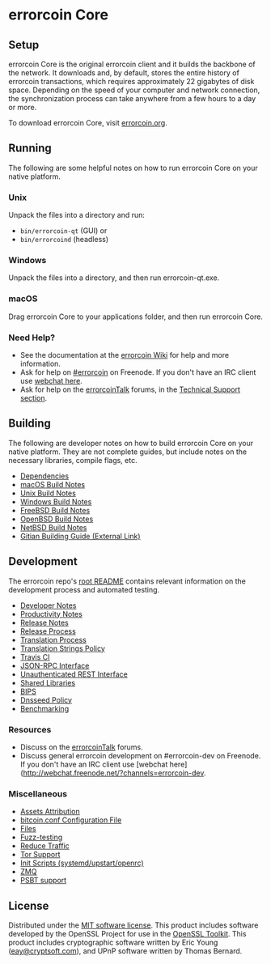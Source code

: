 errorcoin Core
=============

Setup
---------------------
errorcoin Core is the original errorcoin client and it builds the backbone of the network. It downloads and, by default, stores the entire history of errorcoin transactions, which requires approximately 22 gigabytes of disk space. Depending on the speed of your computer and network connection, the synchronization process can take anywhere from a few hours to a day or more.

To download errorcoin Core, visit [errorcoin.org](https://errorcoin.org/).

Running
---------------------
The following are some helpful notes on how to run errorcoin Core on your native platform.

### Unix

Unpack the files into a directory and run:

- `bin/errorcoin-qt` (GUI) or
- `bin/errorcoind` (headless)

### Windows

Unpack the files into a directory, and then run errorcoin-qt.exe.

### macOS

Drag errorcoin Core to your applications folder, and then run errorcoin Core.

### Need Help?

* See the documentation at the [errorcoin Wiki](https://errorcoin.info/)
for help and more information.
* Ask for help on [#errorcoin](http://webchat.freenode.net?channels=errorcoin) on Freenode. If you don't have an IRC client use [webchat here](http://webchat.freenode.net?channels=errorcoin).
* Ask for help on the [errorcoinTalk](https://errorcointalk.io/) forums, in the [Technical Support section](https://errorcointalk.io/c/technical-support).

Building
---------------------
The following are developer notes on how to build errorcoin Core on your native platform. They are not complete guides, but include notes on the necessary libraries, compile flags, etc.

- [Dependencies](dependencies.md)
- [macOS Build Notes](build-osx.md)
- [Unix Build Notes](build-unix.md)
- [Windows Build Notes](build-windows.md)
- [FreeBSD Build Notes](build-freebsd.md)
- [OpenBSD Build Notes](build-openbsd.md)
- [NetBSD Build Notes](build-netbsd.md)
- [Gitian Building Guide (External Link)](https://github.com/bitcoin-core/docs/blob/master/gitian-building.md)

Development
---------------------
The errorcoin repo's [root README](/README.md) contains relevant information on the development process and automated testing.

- [Developer Notes](developer-notes.md)
- [Productivity Notes](productivity.md)
- [Release Notes](release-notes.md)
- [Release Process](release-process.md)
- [Translation Process](translation_process.md)
- [Translation Strings Policy](translation_strings_policy.md)
- [Travis CI](travis-ci.md)
- [JSON-RPC Interface](JSON-RPC-interface.md)
- [Unauthenticated REST Interface](REST-interface.md)
- [Shared Libraries](shared-libraries.md)
- [BIPS](bips.md)
- [Dnsseed Policy](dnsseed-policy.md)
- [Benchmarking](benchmarking.md)

### Resources
* Discuss on the [errorcoinTalk](https://errorcointalk.io/) forums.
* Discuss general errorcoin development on #errorcoin-dev on Freenode. If you don't have an IRC client use [webchat here](http://webchat.freenode.net/?channels=errorcoin-dev.

### Miscellaneous
- [Assets Attribution](assets-attribution.md)
- [bitcoin.conf Configuration File](bitcoin-conf.md)
- [Files](files.md)
- [Fuzz-testing](fuzzing.md)
- [Reduce Traffic](reduce-traffic.md)
- [Tor Support](tor.md)
- [Init Scripts (systemd/upstart/openrc)](init.md)
- [ZMQ](zmq.md)
- [PSBT support](psbt.md)

License
---------------------
Distributed under the [MIT software license](/COPYING).
This product includes software developed by the OpenSSL Project for use in the [OpenSSL Toolkit](https://www.openssl.org/). This product includes
cryptographic software written by Eric Young ([eay@cryptsoft.com](mailto:eay@cryptsoft.com)), and UPnP software written by Thomas Bernard.
